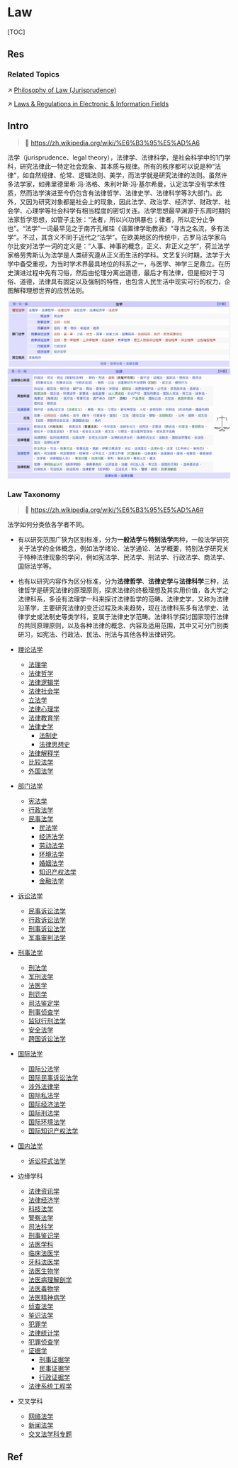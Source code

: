 # Law

[TOC]



## Res
### Related Topics
↗ [Philosophy of Law (Jurisprudence)](../♂%20Philosophy/Philosophy%20by%20Disciplines%20&%20Topics/Philosophy%20of%20Law%20(Jurisprudence)/Philosophy%20of%20Law%20(Jurisprudence).md)

↗ [Laws & Regulations in Electronic & Information Fields](../../Information%20Science%20&%20Computer%20Science/🗺%20CS%20Overview/Laws%20&%20Regulations%20in%20Electronic%20&%20Information%20Fields/Laws%20&%20Regulations%20in%20Electronic%20&%20Information%20Fields.md)



## Intro
> 🔗 https://zh.wikipedia.org/wiki/%E6%B3%95%E5%AD%A6

法学（jurisprudence、legal theory），法律学、法律科学，是社会科学中的1门学科，研究法律此一特定社会现象、其本质与规律。所有的秩序都可以说是种“法律”，如自然规律、伦常、逻辑法则、美学，而法学就是研究法律的法则。虽然许多法学家，如弗里德里希·冯·洛格、朱利叶斯·冯·基尔希曼，认定法学没有学术性质，然而法学演进至今仍包含有法律哲学、法律史学、法律科学等3大部门。此外，又因为研究对象都是社会上的现象，因此法学、政治学、经济学、财政学、社会学、心理学等社会科学有相当程度的密切关连。法学思想最早渊源于东周时期的法家哲学思想，如管子主张：“法者，所以兴功惧暴也；律者，所以定分止争也”。“法学”一词最早见之于南齐孔稚珪《请置律学助教表》“寻古之名流，多有法学”。不过，其含义不同于近代之“法学”。在欧美地区的传统中，古罗马法学家乌尔比安对法学一词的定义是：“人事、神事的概念，正义、非正义之学”，荷兰法学家格劳秀斯认为法学是人类研究遵从正义而生活的学科。文艺复兴时期，法学于大学中备受重视，为当时学术界最具地位的科系之一，与医学、神学三足鼎立。在历史演进过程中先有习俗，然后由伦理分离出道德，最后才有法律，但是相对于习俗、道德，法律具有固定以及强制的特性，也包含人民生活中现实可行的权力，企图解释理想世界的应然法则。

![](../../Assets/Pics/Screenshot%202025-05-05%20at%2013.31.36.png)
![](../../Assets/Pics/Screenshot%202025-05-05%20at%2013.32.21.png)


### Law Taxonomy
> 🔗 https://zh.wikipedia.org/wiki/%E6%B3%95%E5%AD%A6#

法学如何分类依各学者不同。
- 有以研究范围广狭为区别标准，分为**一般法学**与**特别法学**两种，一般法学研究关于法学的全体概念，例如法学绪论、法学通论、法学概要，特别法学研究关于特种法律现象的学问，例如宪法学、民法学、刑法学、行政法学、商法学、国际法学等。
- 也有以研究内容作为区分标准，分为**法律哲学**、**法律史学**与**法律科学**三种，法律哲学是研究法律的原理原则，探求法律的终极理想及其实用价值，各大学之法律科系，多设有法理学一科来探讨法律哲学的范畴。法律史学，又称为法律沿革学，主要研究法律的变迁过程及未来趋势，现在法律科系多有法学史、法律学史或法制史等类学科，变属于法律史学范畴。法律科学探讨国家现行法律的共同原理原则，以及各种法律的概念、内容及适用范围，其中又可分门别类研习，如宪法、行政法、民法、刑法与其他各种法律研究。

- [理论法学](https://zh.wikipedia.org/w/index.php?title=%E7%90%86%E8%AB%96%E6%B3%95%E5%AD%B8&action=edit&redlink=1 "理论法学（页面不存在）")
    - [法理学](https://zh.wikipedia.org/wiki/%E6%B3%95%E7%90%86%E5%AD%B8 "法理学")
    - [法律哲学](https://zh.wikipedia.org/wiki/%E6%B3%95%E5%BE%8B%E5%93%B2%E5%AD%B8 "法律哲学")
    - [法律逻辑学](https://zh.wikipedia.org/wiki/%E6%B3%95%E5%BE%8B%E9%80%BB%E8%BE%91%E5%AD%A6 "法律逻辑学")
    - [法律社会学](https://zh.wikipedia.org/wiki/%E6%B3%95%E5%BE%8B%E7%A4%BE%E4%BC%9A%E5%AD%A6 "法律社会学")
    - [立法学](https://zh.wikipedia.org/wiki/%E7%AB%8B%E6%B3%95%E5%AD%B8 "立法学")
    - [法律心理学](https://zh.wikipedia.org/wiki/%E6%B3%95%E5%BE%8B%E5%BF%83%E7%90%86%E5%AD%A6 "法律心理学")
    - [法律教育学](https://zh.wikipedia.org/w/index.php?title=%E6%B3%95%E5%BE%8B%E6%95%99%E8%82%B2%E5%AD%B8&action=edit&redlink=1 "法律教育学（页面不存在）")
    - [法律史学](https://zh.wikipedia.org/w/index.php?title=%E6%B3%95%E5%BE%8B%E5%8F%B2%E5%AD%B8&action=edit&redlink=1 "法律史学（页面不存在）")
        - [法制史](https://zh.wikipedia.org/wiki/%E6%B3%95%E5%88%B6%E5%8F%B2 "法制史")
        - [法律思想史](https://zh.wikipedia.org/wiki/%E6%B3%95%E5%BE%8B%E6%80%9D%E6%83%B3%E5%8F%B2 "法律思想史")
    - [法律解释学](https://zh.wikipedia.org/w/index.php?title=%E6%B3%95%E5%BE%8B%E8%A7%A3%E9%87%8B%E5%AD%B8&action=edit&redlink=1 "法律解释学（页面不存在）")
    - [比较法学](https://zh.wikipedia.org/wiki/%E6%AF%94%E8%BC%83%E6%B3%95%E5%AD%B8 "比较法学")
    - [外国法学](https://zh.wikipedia.org/w/index.php?title=%E5%A4%96%E5%9C%8B%E6%B3%95%E5%AD%B8&action=edit&redlink=1 "外国法学（页面不存在）")
- [部门法学](https://zh.wikipedia.org/w/index.php?title=%E9%83%A8%E9%96%80%E6%B3%95%E5%AD%B8&action=edit&redlink=1 "部门法学（页面不存在）")
    - [宪法学](https://zh.wikipedia.org/wiki/%E5%AE%AA%E6%B3%95%E5%AD%A6 "宪法学")
    - [行政法学](https://zh.wikipedia.org/wiki/%E8%A1%8C%E6%94%BF%E6%B3%95%E5%AD%A6 "行政法学")
    - [民事法学](https://zh.wikipedia.org/w/index.php?title=%E6%B0%91%E4%BA%8B%E6%B3%95%E5%AD%B8&action=edit&redlink=1 "民事法学（页面不存在）")
        - [民法学](https://zh.wikipedia.org/wiki/%E6%B0%91%E6%B3%95%E5%AD%A6 "民法学")
        - [经济法学](https://zh.wikipedia.org/wiki/%E7%BB%8F%E6%B5%8E%E6%B3%95%E5%AD%A6 "经济法学")
        - [劳动法学](https://zh.wikipedia.org/w/index.php?title=%E5%8B%9E%E5%8B%95%E6%B3%95%E5%AD%B8&action=edit&redlink=1 "劳动法学（页面不存在）")
        - [环境法学](https://zh.wikipedia.org/wiki/%E7%8E%AF%E5%A2%83%E6%B3%95%E5%AD%A6 "环境法学")
        - [婚姻法学](https://zh.wikipedia.org/w/index.php?title=%E5%A9%9A%E5%A7%BB%E6%B3%95%E5%AD%B8&action=edit&redlink=1 "婚姻法学（页面不存在）")
        - [知识产权法学](https://zh.wikipedia.org/wiki/%E7%9F%A5%E8%AD%98%E7%94%A2%E6%AC%8A%E6%B3%95%E5%AD%B8 "知识产权法学")
        - [金融法学](https://zh.wikipedia.org/wiki/%E9%87%91%E8%9E%8D%E6%B3%95%E5%AD%B8 "金融法学")
- [诉讼法学](https://zh.wikipedia.org/w/index.php?title=%E8%A8%B4%E8%A8%9F%E6%B3%95%E5%AD%B8&action=edit&redlink=1 "诉讼法学（页面不存在）")
    - [民事诉讼法学](https://zh.wikipedia.org/w/index.php?title=%E6%B0%91%E4%BA%8B%E8%A8%B4%E8%A8%9F%E6%B3%95%E5%AD%B8&action=edit&redlink=1 "民事诉讼法学（页面不存在）")
    - [行政诉讼法学](https://zh.wikipedia.org/w/index.php?title=%E8%A1%8C%E6%94%BF%E8%A8%B4%E8%A8%9F%E6%B3%95%E5%AD%B8&action=edit&redlink=1 "行政诉讼法学（页面不存在）")
    - [刑事诉讼法学](https://zh.wikipedia.org/w/index.php?title=%E5%88%91%E4%BA%8B%E8%A8%B4%E8%A8%9F%E6%B3%95%E5%AD%B8&action=edit&redlink=1 "刑事诉讼法学（页面不存在）")
    - [军事审判法学](https://zh.wikipedia.org/w/index.php?title=%E8%BB%8D%E4%BA%8B%E5%AF%A9%E5%88%A4%E6%B3%95%E5%AD%B8&action=edit&redlink=1 "军事审判法学（页面不存在）")
- [刑事法学](https://zh.wikipedia.org/w/index.php?title=%E5%88%91%E4%BA%8B%E6%B3%95%E5%AD%B8&action=edit&redlink=1 "刑事法学（页面不存在）")
    - [刑法学](https://zh.wikipedia.org/wiki/%E5%88%91%E6%B3%95%E5%AD%B8 "刑法学")
    - [军刑法学](https://zh.wikipedia.org/w/index.php?title=%E8%BB%8D%E5%88%91%E6%B3%95%E5%AD%B8&action=edit&redlink=1 "军刑法学（页面不存在）")
    - [法医学](https://zh.wikipedia.org/wiki/%E6%B3%95%E9%86%AB%E5%AD%B8 "法医学")
    - [刑罚学](https://zh.wikipedia.org/wiki/%E5%88%91%E7%BD%B0%E5%AD%B8 "刑罚学")
    - [司法鉴定学](https://zh.wikipedia.org/w/index.php?title=%E5%8F%B8%E6%B3%95%E9%91%91%E5%AE%9A%E5%AD%B8&action=edit&redlink=1 "司法鉴定学（页面不存在）")
    - [刑事侦查学](https://zh.wikipedia.org/wiki/%E5%88%91%E4%BA%8B%E4%BE%A6%E6%9F%A5%E5%AD%A6 "刑事侦查学")
    - [监狱行刑法学](https://zh.wikipedia.org/w/index.php?title=%E7%9B%A3%E7%8D%84%E8%A1%8C%E5%88%91%E6%B3%95%E5%AD%B8&action=edit&redlink=1 "监狱行刑法学（页面不存在）")
    - [安全法学](https://zh.wikipedia.org/w/index.php?title=%E5%AE%89%E5%85%A8%E6%B3%95%E5%AD%B8&action=edit&redlink=1 "安全法学（页面不存在）")
    - [跨国诉讼法学](https://zh.wikipedia.org/w/index.php?title=%E8%B7%A8%E5%9C%8B%E8%A8%B4%E8%A8%9F%E6%B3%95%E5%AD%B8&action=edit&redlink=1 "跨国诉讼法学（页面不存在）")
- [国际法学](https://zh.wikipedia.org/w/index.php?title=%E5%9C%8B%E9%9A%9B%E6%B3%95%E5%AD%B8&action=edit&redlink=1 "国际法学（页面不存在）")
    - [国际公法学](https://zh.wikipedia.org/w/index.php?title=%E5%9C%8B%E9%9A%9B%E5%85%AC%E6%B3%95%E5%AD%B8&action=edit&redlink=1 "国际公法学（页面不存在）")
    - [国际民事诉讼法学](https://zh.wikipedia.org/w/index.php?title=%E5%9C%8B%E9%9A%9B%E6%B0%91%E4%BA%8B%E8%A8%B4%E8%A8%9F%E6%B3%95%E5%AD%B8&action=edit&redlink=1 "国际民事诉讼法学（页面不存在）")
    - [涉外法律学](https://zh.wikipedia.org/w/index.php?title=%E6%B6%89%E5%A4%96%E6%B3%95%E5%BE%8B%E5%AD%B8&action=edit&redlink=1 "涉外法律学（页面不存在）")
    - [国际私法学](https://zh.wikipedia.org/w/index.php?title=%E5%9C%8B%E9%9A%9B%E7%A7%81%E6%B3%95%E5%AD%B8&action=edit&redlink=1 "国际私法学（页面不存在）")
    - [国际经济法学](https://zh.wikipedia.org/w/index.php?title=%E5%9C%8B%E9%9A%9B%E7%B6%93%E6%BF%9F%E6%B3%95%E5%AD%B8&action=edit&redlink=1 "国际经济法学（页面不存在）")
    - [国际刑法学](https://zh.wikipedia.org/w/index.php?title=%E5%9C%8B%E9%9A%9B%E5%88%91%E6%B3%95%E5%AD%B8&action=edit&redlink=1 "国际刑法学（页面不存在）")
    - [国际环境法学](https://zh.wikipedia.org/w/index.php?title=%E5%9C%8B%E9%9A%9B%E7%92%B0%E5%A2%83%E6%B3%95%E5%AD%B8&action=edit&redlink=1 "国际环境法学（页面不存在）")
    - [国际知识产权法学](https://zh.wikipedia.org/w/index.php?title=%E5%9C%8B%E9%9A%9B%E6%99%BA%E6%85%A7%E8%B2%A1%E7%94%A2%E6%AC%8A%E6%B3%95%E5%AD%B8&action=edit&redlink=1 "国际知识产权法学（页面不存在）")
- [国内法学](https://zh.wikipedia.org/w/index.php?title=%E5%9C%8B%E5%85%A7%E6%B3%95%E5%AD%B8&action=edit&redlink=1 "国内法学（页面不存在）")
    - [诉讼程式法学](https://zh.wikipedia.org/w/index.php?title=%E8%A8%B4%E8%A8%9F%E7%A8%8B%E5%BC%8F%E6%B3%95%E5%AD%B8&action=edit&redlink=1 "诉讼程式法学（页面不存在）")
- 边缘学科
    - [法律资讯学](https://zh.wikipedia.org/w/index.php?title=%E6%B3%95%E5%BE%8B%E8%B3%87%E8%A8%8A%E5%AD%B8&action=edit&redlink=1 "法律资讯学（页面不存在）")
    - [法律经济学](https://zh.wikipedia.org/wiki/%E6%B3%95%E5%BE%8B%E7%BB%8F%E6%B5%8E%E5%AD%A6 "法律经济学")
    - [科技法学](https://zh.wikipedia.org/w/index.php?title=%E7%A7%91%E6%8A%80%E6%B3%95%E5%AD%B8&action=edit&redlink=1 "科技法学（页面不存在）")
    - [警察法学](https://zh.wikipedia.org/w/index.php?title=%E8%AD%A6%E5%AF%9F%E6%B3%95%E5%AD%B8&action=edit&redlink=1 "警察法学（页面不存在）")
    - [司法科学](https://zh.wikipedia.org/wiki/%E5%8F%B8%E6%B3%95%E7%A7%91%E5%AD%B8 "司法科学")
    - [刑事鉴识学](https://zh.wikipedia.org/wiki/%E5%88%91%E4%BA%8B%E9%91%91%E8%AD%98%E5%AD%B8 "刑事鉴识学")
    - [法医学科](https://zh.wikipedia.org/w/index.php?title=%E6%B3%95%E9%86%AB%E5%AD%B8%E7%A7%91&action=edit&redlink=1 "法医学科（页面不存在）")
    - [临床法医学](https://zh.wikipedia.org/w/index.php?title=%E8%87%A8%E5%BA%8A%E6%B3%95%E9%86%AB%E5%AD%B8&action=edit&redlink=1 "临床法医学（页面不存在）")
    - [牙科法医学](https://zh.wikipedia.org/w/index.php?title=%E7%89%99%E7%A7%91%E6%B3%95%E9%86%AB%E5%AD%B8&action=edit&redlink=1 "牙科法医学（页面不存在）")
    - [法医生物学](https://zh.wikipedia.org/w/index.php?title=%E6%B3%95%E9%86%AB%E7%94%9F%E7%89%A9%E5%AD%B8&action=edit&redlink=1 "法医生物学（页面不存在）")
    - [法医病理解剖学](https://zh.wikipedia.org/w/index.php?title=%E6%B3%95%E9%86%AB%E7%97%85%E7%90%86%E8%A7%A3%E5%89%96%E5%AD%B8&action=edit&redlink=1 "法医病理解剖学（页面不存在）")
    - [法医毒物学](https://zh.wikipedia.org/wiki/%E6%B3%95%E9%86%AB%E6%AF%92%E7%89%A9%E5%AD%B8 "法医毒物学")
    - [法医精神病学](https://zh.wikipedia.org/w/index.php?title=%E6%B3%95%E9%86%AB%E7%B2%BE%E7%A5%9E%E7%97%85%E5%AD%B8&action=edit&redlink=1 "法医精神病学（页面不存在）")
    - [侦查法学](https://zh.wikipedia.org/w/index.php?title=%E5%81%B5%E6%9F%A5%E6%B3%95%E5%AD%B8&action=edit&redlink=1 "侦查法学（页面不存在）")
    - [鉴识法学](https://zh.wikipedia.org/w/index.php?title=%E9%91%91%E8%AD%98%E6%B3%95%E5%AD%B8&action=edit&redlink=1 "鉴识法学（页面不存在）")
    - [犯罪学](https://zh.wikipedia.org/wiki/%E7%8A%AF%E7%BD%AA%E5%AD%B8 "犯罪学")
    - [法律统计学](https://zh.wikipedia.org/w/index.php?title=%E6%B3%95%E5%BE%8B%E7%B5%B1%E8%A8%88%E5%AD%B8&action=edit&redlink=1 "法律统计学（页面不存在）")
    - [犯罪侦查学](https://zh.wikipedia.org/wiki/%E7%8A%AF%E7%BD%AA%E4%BE%A6%E6%9F%A5%E5%AD%A6 "犯罪侦查学")
    - [证据学](https://zh.wikipedia.org/w/index.php?title=%E8%AD%89%E6%93%9A%E5%AD%B8&action=edit&redlink=1 "证据学（页面不存在）")
        - [刑事证据学](https://zh.wikipedia.org/w/index.php?title=%E5%88%91%E4%BA%8B%E8%AD%89%E6%93%9A%E5%AD%B8&action=edit&redlink=1 "刑事证据学（页面不存在）")
        - [民事证据学](https://zh.wikipedia.org/w/index.php?title=%E6%B0%91%E4%BA%8B%E8%AD%89%E6%93%9A%E5%AD%B8&action=edit&redlink=1 "民事证据学（页面不存在）")
        - [行政证据学](https://zh.wikipedia.org/w/index.php?title=%E8%A1%8C%E6%94%BF%E8%AD%89%E6%93%9A%E5%AD%B8&action=edit&redlink=1 "行政证据学（页面不存在）")
    - [法律系统工程学](https://zh.wikipedia.org/w/index.php?title=%E6%B3%95%E5%BE%8B%E7%B3%BB%E7%B5%B1%E5%B7%A5%E7%A8%8B%E5%AD%B8&action=edit&redlink=1 "法律系统工程学（页面不存在）")
- 交叉学科
    - [网络法学](https://zh.wikipedia.org/w/index.php?title=%E7%B6%B2%E8%B7%AF%E6%B3%95%E5%AD%B8&action=edit&redlink=1 "网络法学（页面不存在）")
    - [新闻法学](https://zh.wikipedia.org/w/index.php?title=%E6%96%B0%E8%81%9E%E6%B3%95%E5%AD%B8&action=edit&redlink=1 "新闻法学（页面不存在）")
    - [交叉法学科专题](https://zh.wikipedia.org/w/index.php?title=%E4%BA%A4%E5%8F%89%E6%B3%95%E5%AD%B8%E7%A7%91%E5%B0%88%E9%A1%8C&action=edit&redlink=1 "交叉法学科专题（页面不存在）")



## Ref
[英美法系和大陆法系有哪些区别？ - 参考人员的回答 - 知乎]: https://www.zhihu.com/question/21717298/answer/1214476617

[英美法系 | wikipedia]: https://zh.wikipedia.org/wiki/%E8%8B%B1%E7%BE%8E%E6%B3%95%E7%B3%BB#%E6%99%AE%E9%80%9A%E6%B3%95%E7%9A%84%E7%89%B9%E9%BB%9E
